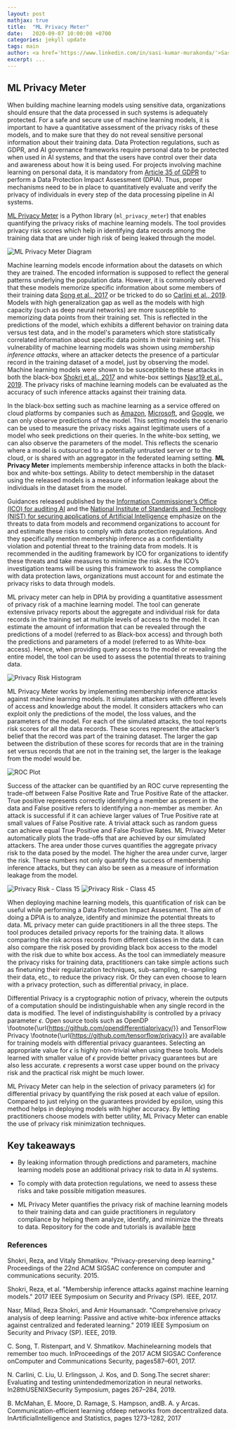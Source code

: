 ```yaml
---
layout: post
mathjax: true
title:  "ML Privacy Meter"
date:   2020-09-07 10:00:00 +0700
categories: jekyll update
tags: main
author: <a href='https://www.linkedin.com/in/sasi-kumar-murakonda/'>Sasi Kumar Murakonda</a> and <a href='https://www.comp.nus.edu.sg/~mstrobel/'>Martin Strobel</a>
excerpt: ...
---
```


## ML Privacy Meter

When building machine learning models using sensitive data, organizations should ensure that the data processed in such systems is adequately protected. For a safe and secure use of machine learning models, it is important to have a quantitative assessment of the privacy risks of these models, and to make sure that they do not reveal sensitive personal information about their training data. Data Protection regulations, such as GDPR, and AI governance frameworks require personal data to be protected when used in AI systems, and that the users have control over their data and awareness about how it is being used. For projects involving machine learning on personal data, it is mandatory from [Article 35 of GDPR](https://gdpr-info.eu/art-35-gdpr/) to perform a Data Protection Impact Assessment (DPIA). Thus, proper mechanisms need to be in place to quantitatively evaluate and verify the privacy of individuals in every step of the data processing pipeline in AI systems. 

[ML Privacy Meter](https://github.com/privacytrustlab/ml_privacy_meter) is a Python library (`ml_privacy_meter`) that enables quantifying the privacy risks of machine learning models. The tool provides privacy risk scores which help in identifying data records among the training data that are under high risk of being leaked through the model. 

![ML Privacy Meter Diagram](images/ml-privacy-meter.png)

Machine learning models encode information about the datasets on which they are trained. The encoded information is supposed to reflect the general patterns underlying the population data. However, it is commonly observed that these models memorize specific information about some members of their training data [Song et al., 2017](#Song17) or be tricked to do so [Carlini et al., 2019](#Carlini19). Models with high generalization gap as well as the models with high capacity (such as deep neural networks) are more susceptible to memorizing data points from their training set. This is reflected in the predictions of the model, which exhibits a different behavior on training data versus test data, and in the model's parameters which store statistically correlated information about specific data points in their training set. This vulnerability of machine learning models was shown using *membership inference attacks*, where an attacker detects the presence of a particular record in the training dataset of a model, just by observing the model. Machine learning models were shown to be susceptible to these attacks in both the black-box [Shokri et al., 2017](#Shokri17) and white-box settings [Nasr19 et al., 2019](#Nasr19). The privacy risks of machine learning models can be evaluated as the accuracy of such inference attacks against their training data.  

In the black-box setting such as machine learning as a service offered on cloud platforms by companies such as [Amazon](https://aws.amazon.com/machine-learning), [Microsoft](https://studio.azureml.net), and [Google](https://cloud.google.com/prediction), we can only observe predictions of the model. This setting models the scenario can be used to measure the privacy risks against legitimate users of a model who seek predictions on their queries. In the white-box setting, we can also observe the parameters of the model. This reflects the scenario where a model is outsourced to a potentially untrusted server or to the cloud, or is shared with an aggregator in the federated learning setting. **ML Privacy Meter** implements membership inference attacks in both the black-box and white-box settings. Ability to detect membership in the dataset using the released models is a measure of information leakage about the individuals in the dataset from the model.

Guidances released published by the [Information Commissioner’s Office (ICO) for auditing AI](https://ico.org.uk/media/about-the-ico/consultations/2617219/guidance-on-the-ai-auditing-framework-draft-for-consultation.pdf) and the [National Institute of Standards and Technology (NIST) for securing applications of Artificial Intelligence](https://nvlpubs.nist.gov/nistpubs/ir/2019/NIST.IR.8269-draft.pdf) emphasize on the threats to data from models and recommend organizations to account for and estimate these risks to comply with data protection regulations. And they specifically mention membership inference as a confidentiality violation and potential threat to the training data from models. It is recommended in the auditing framework by ICO for organizations to identify these threats and take measures to minimize the risk. As the ICO’s investigation teams will be using this framework to assess the compliance with data protection laws, organizations must account for and estimate the privacy risks to data through models.

ML privacy meter can help in DPIA by providing a quantitative assessment of privacy risk of a machine learning model. The tool can generate extensive privacy reports about the aggregate and individual risk for data records in the training set at multiple levels of access to the model. It can estimate the amount of information that can be revealed through the predictions of a model (referred to as Black-box access) and through both the predictions and parameters of a model (referred to as White-box access). Hence, when providing query access to the model or revealing the entire model, the tool can be used to assess the potential threats to training data.

![Privacy Risk Histogram](images/privacy_risk.png)

ML Privacy Meter works by implementing membership inference attacks against machine learning models. It simulates attackers with different levels of access and knowledge about the model. It considers attackers who can exploit only the predictions of the model, the loss values, and the parameters of the model. For each of the simulated attacks, the tool reports risk scores for all the data records. These scores represent the attacker’s belief that the record was part of the training dataset. The larger the gap between the distribution of these scores for records that are in the training set versus records that are not in the training set, the larger is the leakage from the model would be. 

![ROC Plot](images/roc.png)

Success of the attacker can be quantified by an ROC curve representing the trade-off between False Positive Rate and True Positive Rate of the attacker. True positive represents correctly identifying a member as present in the data and False positive refers to identifying a non-member as member. An attack is successful if it can achieve larger values of True Positive rate at small values of False Positive rate. A trivial attack such as random guess can achieve equal True Positive and False Positive Rates. ML Privacy Meter automatically plots the trade-offs that are achieved by our simulated attackers. The area under those curves quantifies the aggregate privacy risk to the data posed by the model. The higher the area under curve, larger the risk. These numbers not only quantify the success of membership inference attacks, but they can also be seen as a measure of information leakage from the model.

![Privacy Risk - Class 15](images/privacy_risk_label15.png)  ![Privacy Risk - Class 45](images/privacy_risk_label45.png) 

When deploying machine learning models, this quantification of risk can be useful while performing a Data Protection Impact Assessment. The aim of doing a DPIA is to analyze, identify and minimize the potential threats to data. ML privacy meter can guide practitioners in all the three steps. The tool produces detailed privacy reports for the training data. It allows comparing the risk across records from different classes in the data. It can also compare the risk posed by providing black box access to the model with the risk due to white box access. As the tool can immediately measure the privacy risks for training data, practitioners can take simple actions such as finetuning their regularization techniques, sub-sampling, re-sampling their data, etc., to reduce the privacy risk. Or they can even choose to learn with a privacy protection, such as differential privacy, in place.  

Differential Privacy is a cryptographic notion of privacy, wherein the outputs of a computation should be indistinguishable when any single record in the data is modified. The level of indistinguishability is controlled by a privacy parameter $\epsilon$. Open source tools such as OpenDP \footnote{\url{https://github.com/opendifferentialprivacy/}} and TensorFlow Privacy \footnote{\url{https://github.com/tensorflow/privacy}} are available for training models with differential privacy guarantees. Selecting an appropriate value for $\epsilon$ is highly non-trivial when using these tools. Models learned with smaller value of $\epsilon$ provide better privacy guarantees but are also less accurate. $\epsilon$ represents a worst case upper bound on the privacy risk and the practical risk might be much lower. 

ML Privacy Meter can help in the selection of privacy parameters ($\epsilon$) for differential privacy by quantifying the risk posed at each value of epsilon. Compared to just relying on the guarantees provided by epsilon, using this method helps in deploying models with higher accuracy. By letting practitioners choose models with better utility, ML Privacy Meter can enable the use of privacy risk minimization techniques.

## Key takeaways

* By leaking information through predictions and parameters, machine learning models pose an additional privacy risk to data in AI systems.

* To comply with data protection regulations, we need to assess these risks and take possible mitigation measures. 

* ML Privacy Meter quantifies the privacy risk of machine learning models to their training data and can guide practitioners in regulatory compliance by helping them analyze, identify, and minimize the threats to data. Repository for the code and tutorials is available [here](https://github.com/privacytrustlab/ml_privacy_meter)


### References 

<a name="Shokri15"></a> Shokri, Reza, and Vitaly Shmatikov. "Privacy-preserving deep learning." Proceedings of the 22nd ACM SIGSAC conference on computer and communications security. 2015.

<a name="Shokri17"></a> Shokri, Reza, et al. "Membership inference attacks against machine learning models." 2017 IEEE Symposium on Security and Privacy (SP). IEEE, 2017.

<a name="Nasr19"></a> Nasr, Milad, Reza Shokri, and Amir Houmansadr. "Comprehensive privacy analysis of deep learning: Passive and active white-box inference attacks against centralized and federated learning." 2019 IEEE Symposium on Security and Privacy (SP). IEEE, 2019.

<a name="Song17"></a> C. Song, T. Ristenpart, and V. Shmatikov. Machinelearning models that remember too much. InProceedings of the 2017 ACM SIGSAC Conference onComputer and Communications Security, pages587–601, 2017.

<a name="Carlini19"></a> N. Carlini, C. Liu, ́U. Erlingsson, J. Kos, and D. Song.The secret sharer:  Evaluating and testing unintendedmemorization in neural networks. In28thUSENIXSecurity Symposium, pages 267–284, 2019.

<a name="McMahan17"></a> B. McMahan, E. Moore, D. Ramage, S. Hampson, andB. A. y Arcas. Communication-efficient learning ofdeep networks from decentralized data. InArtificialIntelligence and Statistics, pages 1273–1282, 2017

